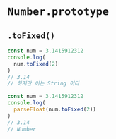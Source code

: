 # `Number.prototype`

## `.toFixed()`
```js
const num = 3.1415912312
console.log(
  num.toFixed(2)
)
// 3.14
// 하지만 이는 String 이다

const num = 3.1415912312
console.log(
  parseFloat(num.toFixed(2))
)
// 3.14
// Number
```